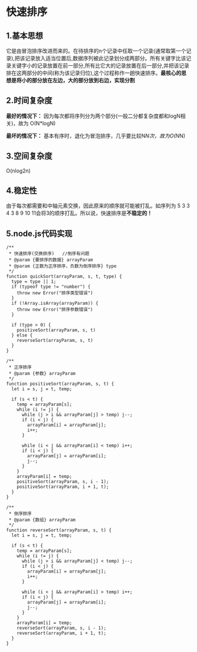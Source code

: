 # 快速排序
## 1.基本思想
它是由冒泡排序改进而来的。在待排序的n个记录中任取一个记录(通常取第一个记录),把该记录放入适当位置后,数据序列被此记录划分成两部分。所有关键字比该记录关键字小的记录放置在前一部分,所有比它大的记录放置在后一部分,并把该记录排在这两部分的中间(称为该记录归位),这个过程称作一趟快速排序。**最核心的思想是将小的部分放在左边，大的部分放到右边，实现分割**
## 2.时间复杂度
**最好的情况下：** 因为每次都将序列分为两个部分(一般二分都复杂度都和logN相关)，故为 O(N*logN)  

**最坏的情况下：** 基本有序时，退化为冒泡排序，几乎要比较N*N次，故为O(N*N)
## 3.空间复杂度
O(nlog2n)
## 4.稳定性
 由于每次都需要和中轴元素交换，因此原来的顺序就可能被打乱。如序列为 5 3 3 4 3 8 9 10 11会将3的顺序打乱。所以说，快速排序是**不稳定的！**
## 5.node.js代码实现
	/**
	 * 快速排序(交换排序)   //倒序有问题
	 * @param {要排序的数据} arrayParam
	 * @param {正数为正序排序，负数为倒序排序} type 
	 */
	function quickSort(arrayParam, s, t, type) {
	  type = type || 1;
	  if (typeof type != "number") {
	    throw new Error("排序类型错误")
	  }
	  if (!Array.isArray(arrayParam)) {
	    throw new Error("排序参数错误")
	  }
	
	  if (type > 0) {
	    positiveSort(arrayParam, s, t)
	  } else {
	    reverseSort(arrayParam, s, t)
	  }
	}
	
	/**
	 * 正序排序
	 * @param {参数} arrayParam 
	 */
	function positiveSort(arrayParam, s, t) {
	  let i = s, j = t, temp;
	
	  if (s < t) {
	    temp = arrayParam[s];
	    while (i != j) {
	      while (j > i && arrayParam[j] > temp) j--;
	      if (i < j) {
	        arrayParam[i] = arrayParam[j];
	        i++;
	      }
	
	      while (i < j && arrayParam[i] < temp) i++;
	      if (i < j) {
	        arrayParam[j] = arrayParam[i];
	        j--;
	      }
	    }
	    arrayParam[i] = temp;
	    positiveSort(arrayParam, s, i - 1);
	    positiveSort(arrayParam, i + 1, t);
	  }
	}
	
	/**
	 * 倒序排序
	 * @param {数组} arrayParam 
	 */
	function reverseSort(arrayParam, s, t) {
	  let i = s, j = t, temp;
	
	  if (s < t) {
	    temp = arrayParam[s];
	    while (i != j) {
	      while (j > i && arrayParam[j] < temp) j--;
	      if (i < j) {
	        arrayParam[i] = arrayParam[j];
	        i++;
	      }
	
	      while (i < j && arrayParam[i] > temp) i++;
	      if (i < j) {
	        arrayParam[j] = arrayParam[i];
	        j--;
	      }
	    }
	    arrayParam[i] = temp;
	    reverseSort(arrayParam, s, i - 1);
	    reverseSort(arrayParam, i + 1, t);
	  }
	}